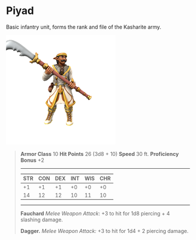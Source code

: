 # Piyad
Basic infantry unit, forms the rank and file of the Kasharite army.

![](../../../../_assets/mobs/piyad.png)

> **Armor Class** 10
> **Hit Points** 26 (3d8 + 10)
> **Speed** 30 ft.
> **Proficiency Bonus** +2
>
> ---
>
> | STR  | CON  | DEX  | INT  | WIS  | CHR  |
> | ---- | ---- | ---- | ---- | ---- | ---- |
> | +1   | +1   | +1   | +0   | +0   | +0   |
> | 14   | 12   | 12   | 10   | 11   | 10   |
>
> ---
>
> **Fauchard** *Melee Weapon Attack*: +3 to hit for 1d8 piercing + 4 slashing damage.
>
> **Dagger.** *Melee Weapon Attack:* +3 to hit for 1d4 + 2 piercing damage.
